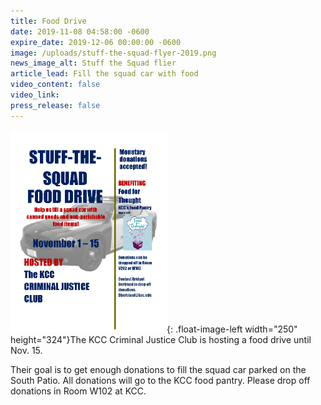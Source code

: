 ```yaml
---
title: Food Drive
date: 2019-11-08 04:58:00 -0600
expire_date: 2019-12-06 00:00:00 -0600
image: /uploads/stuff-the-squad-flyer-2019.png
news_image_alt: Stuff the Squad flier
article_lead: Fill the squad car with food
video_content: false
video_link:
press_release: false
---
```


![](/uploads/stuff-the-squad-flyer-2019.png){: .float-image-left width="250" height="324"}The KCC Criminal Justice Club is hosting a food drive until Nov. 15.

Their goal is to get enough donations to fill the squad car parked on the South Patio. All donations will go to the KCC food pantry. Please drop off donations in Room W102 at KCC.